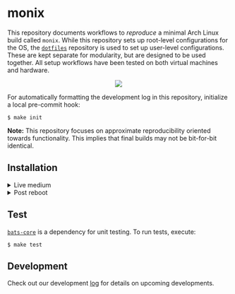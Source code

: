 # monix

This repository documents workflows to *reproduce* a minimal Arch Linux build called `monix`. While this repository sets up root-level configurations for the OS, the [`dotfiles`](https://github.com/atreyasha/dotfiles) repository is used to set up user-level configurations. These are kept separate for modularity, but are designed to be used together. All setup workflows have been tested on both virtual machines and hardware.

<p align="center">
<img src="https://archlinux.org/static/logos/legacy/arch-legacy-noodle-box.eb6d7aaefe13.svg">
</p>

For automatically formatting the development log in this repository, initialize a local pre-commit hook:

```
$ make init
```

**Note:** This repository focuses on approximate reproducibility oriented towards functionality. This implies that final builds may not be bit-for-bit identical.

## Installation

<details><summary>Live medium</summary><p>

For this first step, follow the instructions from the Arch Linux installation [guide](https://wiki.archlinux.org/title/Installation_guide).

**Important:** During the `pacstrap` phase where basic packages are installed before `chroot`, use the command below instead. This ensures a text editor and an active internet connection will be available after `chroot` and the first reboot.

```
# pacstrap /mnt base base-devel linux-lts linux-firmware vim git networkmanager
```

</p></details>
<details><summary>Post reboot</summary>

1. Log in to the freshly installed Arch Linux system as `root`

2. Execute `EDITOR=vim visudo` to edit the `/etc/sudoers` file. Uncomment the following line to allow users from the `wheel` group to execute root-level commands with `sudo`:

    ```
    %wheel ALL=(ALL:ALL) ALL
    ```

3. Create a new user and add this user to the `wheel` group:

    ```
    # useradd -m -G wheel <username>
    ```

4. Set a password for this user:

    ```
    # passwd <username>
    ```

5. Execute `logout` and log in using your new user's details

6. Start `NetworkManager.service` to ease the internet connection setup:

    ```
    $ sudo systemctl start NetworkManager.service
    ```

7. Configure your internet connection using `nmtui`, which should work for most connection types. Verify that your internet connection works by executing `ping www.example.com` and checking for successful packet transmission and receipt.

    **Note:** `nmtui` could require `root` permissions at this point in time

8. Clone this repository in your `$HOME` directory and install:

    ```
    $ git -C $HOME clone https://github.com/atreyasha/monix.git
    $ cd $HOME/monix
    $ make init
    $ make install
    ```

9. Clone the [`dotfiles`](https://github.com/atreyasha/dotfiles) repository in your `$HOME` directory and install:

    ```
    $ git -C $HOME clone https://github.com/atreyasha/dotfiles.git
    $ cd $HOME/dotfiles
    $ make init
    $ make install
    ```

10. If you have any private dotfiles and data, deploy them now. In order to benefit from all the features of the `dotfiles` repository, rename your private dotfiles repository as `privates` and place it in your `$HOME` directory. This `privates` repository should contain a `Makefile` with a `test` target

11. Reboot and enjoy!

</p></details>

## Test

[`bats-core`](https://github.com/bats-core/bats-core) is a dependency for unit testing. To run tests, execute:

```
$ make test
```

## Development

Check out our development [log](./docs/develop.md) for details on upcoming developments.
